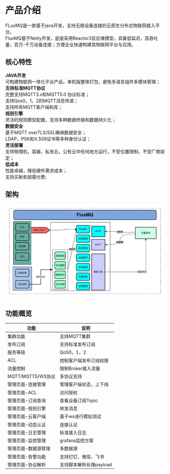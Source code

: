 
# 产品介绍
FLuxMQ是一款基于java开发，支持无限设备连接的云原生分布式物联网接入平台。  
FluxMQ基于Netty开发，底层采用Reactor3反应堆模型，具备低延迟，高吞吐量，百万-千万设备连接；方便企业快速构建其物联网平台与应用。
## 核心特性
**JAVA开发**  
可构建物联网一体化平台产品，单机版整体打包，避免多语言组件多模块管理；  
**支持标准MQTT协议**  
完整支持MQTT3.x和MQTT5.0 协议标准；  
支持Qos0，1，2的MQTT消息传递；  
支持所有MQTT客户端和库；  
**规则引擎**  
灵活的规则模型配置，支持多种数据桥接和数据持久化；  
**数据安全**  
基于MQTT overTLS/SSL确保数据安全；  
LDAP，PSK和X.509证书等多种身份认证；  
**灵活部署**  
支持物理机，容器，私有云，公有云中任何地方运行，不受位置限制，不受厂商锁定；  
**低成本**  
性能卓越，降低硬件需求成本；  
支持买断和按需付费;   
## 架构
![image.png](../assets/images/fluxmq.png)

## 功能概览
| 功能 | 说明 |
| --- | --- |
| 集群功能 | 支持MQTT集群 |
| 发布订阅 | 支持标准发布订阅 |
| 服务等级 | QoS0，1，2 |
| ACL | 控制客户端发布订阅权限 |
| 流量控制 | 限制Broker接入流量 |
| MQTT/MQTTS/WS协议 | 多协议支持 |
| 管理页面-连接管理 | 管理客户端状态，上下线 |
| 管理页面-ACL | 访问授权 |
| 管理页面-订阅查询 | 查看设备订阅Topic |
| 管理页面-规则引擎 | 转发消息 |
| 管理页面-云客户端 | 基于ws进行模拟测试 |
| 管理页面-动态认证 | 连接认证 |
| 管理页面-日志管理 | 标准接入日志 |
| 管理页面-监控管理 | grafana监控方案 |
| 管理页面-数据源管理 | 多数据源 |
| 管理页面-告警功能 | 支持钉钉、微信、飞书 |
| 管理页面-协议解析 | 支持脚本解析处理payload |

